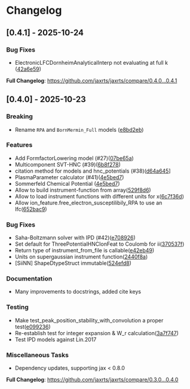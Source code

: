 # Changelog

## [0.4.1] - 2025-10-24

### Bug Fixes

- ElectronicLFCDornheimAnalyticalInterp not evaluating at full k ([42a6e59](42a6e59a0953729a949b39e24af5b093a832907f))

**Full Changelog**: https://github.com/jaxrts/jaxrts/compare/0.4.0...0.4.1

## [0.4.0] - 2025-10-23

### Breaking

- Rename `RPA` and `BornMermin_Full` models ([e8bd2eb](e8bd2eb81cbe47a2fdccc991b5ee0dc634b094ca))

### Features

- Add FormfactorLowering model (#27)([07be65a](07be65ae8e2f94b1231a69232e0322c212fb7ef4))
- Multicomponent SVT-HNC (#39)([6b8f278](6b8f278bc761517ff738a313687ba262f889ccf2))
- citation method for models and hnc_potentials (#38)([d64a645](d64a645cbde49df9d4aaf0ff7f45aff7e1dd3cc3)]
- PlasmaParameter calculator (#41)([4e5bed7](4e5bed79e738da46c1f53d85c18d3310218949bb))
- Sommerfeld Chemical Potential ([4e5bed7](4e5bed79e738da46c1f53d85c18d3310218949bb))
- Allow to build instrument-function from array([529f8d6](529f8d6dd6e8d3e69dcd2d0c640cc594b17b53d3))
- Allow to load instrument functions with different units for x([6c7f36d](6c7f36db9faf835f80bc7bb48461dbc26fbae3e4))
- Allow ion_feature.free_electron_susceptilibily_RPA to use an lfc([652bac9](652bac98a27d3ce5f93970c5c6591d93a9a07934))

### Bug Fixes

- Saha-Boltzmann solver with IPD (#42)([e708926](e7089260882251e4d2fb0bdf3c5e54898f3d6675))
- Set default for ThreePotentialHNCIonFeat to Coulomb for ii([370537f](370537f91e855b81d142b94857f304613e2d6a4e))
- Return type of instrument_from_file is callable([e42eb49](e42eb49be7f3d6f5c630a94f54aec8927385cfce))
- Units on supergaussian instrument function([2440f8a](2440f8a2a9d9e5d0ec36e88bda55179539061bec))
- [SiiNN] ShapeDtypeStruct immutable([524efd8](524efd88645a07aabd845ee82090fa4507df3698))

### Documentation

- Many improvements to docstrings, added cite keys

### Testing

- Make test_peak_position_stability_with_convolution a proper test([e099236](e09923669291d9d4e190f124e9e0ffb71f35426b))
- Re-establish test for integer expansion & W_r calculation([3a7f747](3a7f74784a50817eb268f74ccc662a215ef55805))
- Test IPD models against Lin.2017

### Miscellaneous Tasks
- Dependency updates, supporting jax < 0.8.0

**Full Changelog**: https://github.com/jaxrts/jaxrts/compare/0.3.0...0.4.0

